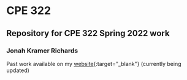 # CPE 322
## Repository for CPE 322 Spring 2022 work
### Jonah Kramer Richards
Past work available on my [website](https://jakramer23.wixsite.com/jkengineering){:target="_blank"} (currently being updated) 
